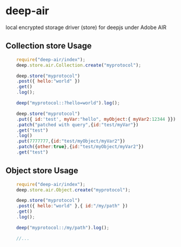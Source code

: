 # deep-air

local encrypted storage driver (store) for deepjs under Adobe AIR


## Collection store Usage 

```javascript 
	require("deep-air/index");
	deep.store.air.Collection.create("myprotocol");

	deep.store("myprotocol")
	.post({ hello:"world" })
	.get()
	.log();

	deep("myprotocol::?hello=world").log();

	deep.store("myprotocol")
	.put({ id:'test', myVar:"hello", myObject:{ myVar2:12344 }})
	.patch("patched with query",{id:"test/myVar"})
	.get("test")
	.log()
	.put(7777777,{id:"test/myObject/myVar2"})
	.patch({other:true},{id:"test/myObject/myVar2"})
	.get("test")
```

## Object store Usage 

```javascript
	require("deep-air/index");
	deep.store.air.Object.create("myprotocol");

	deep.store("myprotocol")
	.post({ hello:"world" },{ id:"/my/path" })
	.get()
	.log();

	deep("myprotocol::/my/path").log();

	//...

```



